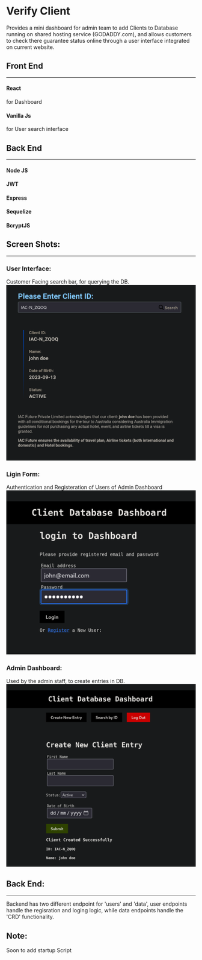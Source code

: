 # Verify Client
Provides a mini dashboard for admin team to add Clients to Database running on shared hosting service (GODADDY.com), and allows customers to check there guarantee status online through a user interface integrated on current website.

## Front End
---
#### React 
for Dashboard 
#### Vanilla Js 
for User search interface

## Back End
---
#### Node JS
#### JWT
#### Express
#### Sequelize
#### BcryptJS


## Screen Shots:
--- 

### User Interface:
Customer Facing search bar, for querying the DB.
![User Interface](./customer-interface.png)

### Ligin Form:
Authentication and Registeration of Users of Admin Dashboard
![Admin Login](./login.png)

### Admin Dashboard:
Used by the admin staff, to create entries in DB.
![Dashboard](./dashboard.png)


## Back End:
---
Backend has two different endpoint for 'users' and 'data', user endpoints handle the regisration and loging logic, while data endpoints handle the 'CRD' functionality.

## Note:
Soon to add startup Script